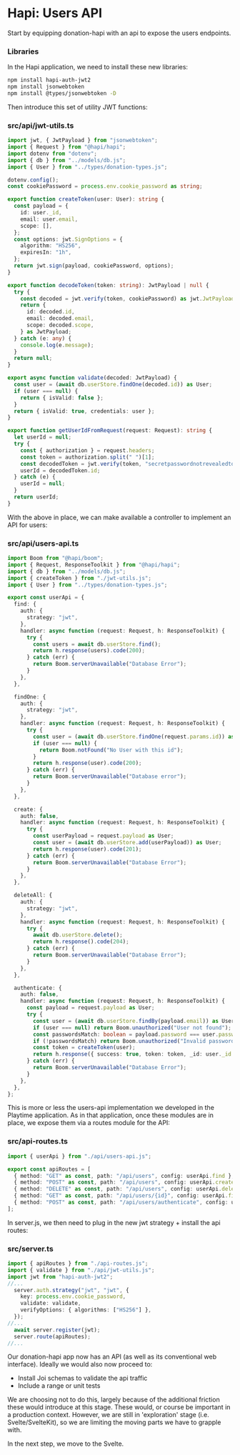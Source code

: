 # Hapi: Users API

Start by equipping donation-hapi with an api to expose the users endpoints.

### Libraries

In the Hapi application, we need to install these new libraries:

~~~bash
npm install hapi-auth-jwt2
npm install jsonwebtoken
npm install @types/jsonwebtoken -D
~~~

Then introduce this set of utility JWT functions:

### src/api/jwt-utils.ts

~~~typescript
import jwt, { JwtPayload } from "jsonwebtoken";
import { Request } from "@hapi/hapi";
import dotenv from "dotenv";
import { db } from "../models/db.js";
import { User } from "../types/donation-types.js";

dotenv.config();
const cookiePassword = process.env.cookie_password as string;

export function createToken(user: User): string {
  const payload = {
    id: user._id,
    email: user.email,
    scope: [],
  };
  const options: jwt.SignOptions = {
    algorithm: "HS256",
    expiresIn: "1h",
  };
  return jwt.sign(payload, cookiePassword, options);
}

export function decodeToken(token: string): JwtPayload | null {
  try {
    const decoded = jwt.verify(token, cookiePassword) as jwt.JwtPayload;
    return {
      id: decoded.id,
      email: decoded.email,
      scope: decoded.scope,
    } as JwtPayload;
  } catch (e: any) {
    console.log(e.message);
  }
  return null;
}

export async function validate(decoded: JwtPayload) {
  const user = (await db.userStore.findOne(decoded.id)) as User;
  if (user === null) {
    return { isValid: false };
  }
  return { isValid: true, credentials: user };
}

export function getUserIdFromRequest(request: Request): string {
  let userId = null;
  try {
    const { authorization } = request.headers;
    const token = authorization.split(" ")[1];
    const decodedToken = jwt.verify(token, "secretpasswordnotrevealedtoanyone") as jwt.JwtPayload;
    userId = decodedToken.id;
  } catch (e) {
    userId = null;
  }
  return userId;
}
~~~

With the above in place, we can make available a controller to implement an API for users:

### src/api/users-api.ts

~~~typescript
import Boom from "@hapi/boom";
import { Request, ResponseToolkit } from "@hapi/hapi";
import { db } from "../models/db.js";
import { createToken } from "./jwt-utils.js";
import { User } from "../types/donation-types.js";

export const userApi = {
  find: {
    auth: {
      strategy: "jwt",
    },
    handler: async function (request: Request, h: ResponseToolkit) {
      try {
        const users = await db.userStore.find();
        return h.response(users).code(200);
      } catch (err) {
        return Boom.serverUnavailable("Database Error");
      }
    },
  },

  findOne: {
    auth: {
      strategy: "jwt",
    },
    handler: async function (request: Request, h: ResponseToolkit) {
      try {
        const user = (await db.userStore.findOne(request.params.id)) as User;
        if (user === null) {
          return Boom.notFound("No User with this id");
        }
        return h.response(user).code(200);
      } catch (err) {
        return Boom.serverUnavailable("Database error");
      }
    },
  },

  create: {
    auth: false,
    handler: async function (request: Request, h: ResponseToolkit) {
      try {
        const userPayload = request.payload as User;
        const user = (await db.userStore.add(userPayload)) as User;
        return h.response(user).code(201);
      } catch (err) {
        return Boom.serverUnavailable("Database Error");
      }
    },
  },

  deleteAll: {
    auth: {
      strategy: "jwt",
    },
    handler: async function (request: Request, h: ResponseToolkit) {
      try {
        await db.userStore.delete();
        return h.response().code(204);
      } catch (err) {
        return Boom.serverUnavailable("Database Error");
      }
    },
  },

  authenticate: {
    auth: false,
    handler: async function (request: Request, h: ResponseToolkit) {
      const payload = request.payload as User;
      try {
        const user = (await db.userStore.findBy(payload.email)) as User;
        if (user === null) return Boom.unauthorized("User not found");
        const passwordsMatch: boolean = payload.password === user.password;
        if (!passwordsMatch) return Boom.unauthorized("Invalid password");
        const token = createToken(user);
        return h.response({ success: true, token: token, _id: user._id }).code(201);
      } catch (err) {
        return Boom.serverUnavailable("Database Error");
      }
    },
  },
};
~~~

This is more or less the users-api implementation we developed in the Playtime application. As in that application, once these modules are in place, we expose them via a routes module for the API:

### src/api-routes.ts

~~~typescript
import { userApi } from "./api/users-api.js";

export const apiRoutes = [
  { method: "GET" as const, path: "/api/users", config: userApi.find },
  { method: "POST" as const, path: "/api/users", config: userApi.create },
  { method: "DELETE" as const, path: "/api/users", config: userApi.deleteAll },
  { method: "GET" as const, path: "/api/users/{id}", config: userApi.findOne },
  { method: "POST" as const, path: "/api/users/authenticate", config: userApi.authenticate },
];
~~~

In server.js, we then need to plug in the new jwt strategy + install the api routes:

### src/server.ts

~~~typescript
import { apiRoutes } from "./api-routes.js";
import { validate } from "./api/jwt-utils.js";
import jwt from "hapi-auth-jwt2";
//...
  server.auth.strategy("jwt", "jwt", {
    key: process.env.cookie_password,
    validate: validate,
    verifyOptions: { algorithms: ["HS256"] },
  });
//...
  await server.register(jwt);
  server.route(apiRoutes);
//...
~~~

Our donation-hapi app now has an API (as well as its conventional web interface). Ideally we would also now proceed to:

- Install Joi schemas to validate the api traffic
- Include a range or unit tests

We are choosing not to do this, largely because of the additional friction these would introduce at this stage. These would, or course be important in a production context. However, we are still in 'exploration' stage (i.e. Svelte/SvelteKit), so we are limiting the moving parts we have to grapple with.

In the next step, we move to the Svelte.
